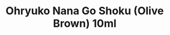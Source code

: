 ---
layout: product
title: "Ohryuko Nana Go Shoku (Olive Brown) 10ml"
price: "330" 
desc: "Acrylic Laquer 10mL"
img_path: "/assets/img/RC330.webp"
brand: "AK "
available: true
special_offer: false
new: false
soon: false
cat: "020000"
subcat: "020200"
subsubcat: "020201"
sifra: "RC330"
popular: false
---